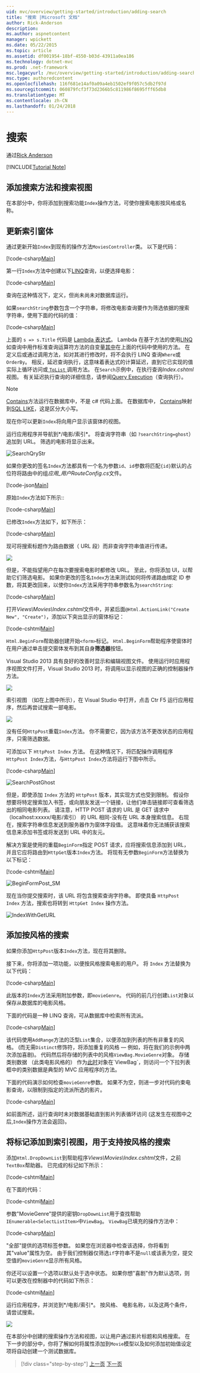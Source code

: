 ```yaml
---
uid: mvc/overview/getting-started/introduction/adding-search
title: "搜索 |Microsoft 文档"
author: Rick-Anderson
description: 
ms.author: aspnetcontent
manager: wpickett
ms.date: 05/22/2015
ms.topic: article
ms.assetid: df001954-18bf-4550-b03d-43911a0ea186
ms.technology: dotnet-mvc
ms.prod: .net-framework
msc.legacyurl: /mvc/overview/getting-started/introduction/adding-search
msc.type: authoredcontent
ms.openlocfilehash: 116f681e14af0a09a4eb1502ef9f057c5db2f97d
ms.sourcegitcommit: 060879fcf3f73d2366b5c811986f8695fff65db8
ms.translationtype: MT
ms.contentlocale: zh-CN
ms.lasthandoff: 01/24/2018
---
```

<a name="search"></a>搜索
====================
通过[Rick Anderson](https://github.com/Rick-Anderson)

[!INCLUDE[Tutorial Note](sample/code-location.md)]

## <a name="adding-a-search-method-and-search-view"></a>添加搜索方法和搜索视图

在本部分中，你将添加到搜索功能`Index`操作方法，可使你搜索电影按风格或名称。

## <a name="updating-the-index-form"></a>更新索引窗体

通过更新开始`Index`到现有的操作方法`MoviesController`类。 以下是代码：

[!code-csharp[Main](adding-search/samples/sample1.cs?highlight=1,6-9)]

第一行`Index`方法中创建以下[LINQ](https://msdn.microsoft.com/library/bb397926.aspx)查询，以便选择电影：

[!code-csharp[Main](adding-search/samples/sample2.cs)]

查询在这种情况下，定义，但尚未尚未对数据库运行。

如果`searchString`参数包含一个字符串，将修改电影查询要作为筛选依据的搜索字符串，使用下面的代码的值：

[!code-csharp[Main](adding-search/samples/sample3.cs)]

上面的 `s => s.Title` 代码是 [Lambda 表达式](https://msdn.microsoft.com/library/bb397687.aspx)。 Lambda 在基于方法的使用[LINQ](https://msdn.microsoft.com/library/bb397926.aspx)如查询中用作标准查询运算符方法的自变量[其中](https://msdn.microsoft.com/library/system.linq.enumerable.where.aspx)在上面的代码中使用的方法。 在定义后或通过调用方法，如对其进行修改时，将不会执行 LINQ 查询`Where`或`OrderBy`。 相反，延迟查询执行，这意味着表达式的计算延迟，直到它已实现的值实际上循环访问或[ `ToList` ](https://msdn.microsoft.com/library/bb342261.aspx)调用方法。 在`Search`示例中，在执行查询*Index.cshtml*视图。 有关延迟执行查询的详细信息，请参阅[Query Execution](https://msdn.microsoft.com/library/bb738633.aspx)（查询执行）。

> [!NOTE]
> [Contains](https://msdn.microsoft.com/library/bb155125.aspx)方法运行在数据库中，不是 c# 代码上面。 在数据库中， [Contains](https://msdn.microsoft.com/library/bb155125.aspx)映射到[SQL LIKE](https://msdn.microsoft.com/library/ms179859.aspx)，这是区分大小写。

现在你可以更新`Index`将向用户显示该窗体的视图。

运行应用程序并导航到*/电影/索引*。 将查询字符串（如 `?searchString=ghost`）追加到 URL。 筛选的电影将显示出来。

![SearchQryStr](adding-search/_static/image1.png)

如果你更改的签名`Index`方法都具有一个名为参数`id`、`id`参数将匹配`{id}`默认的占位符将路由中的组*应用\_用户RouteConfig.cs*文件。

[!code-json[Main](adding-search/samples/sample4.json)]

原始`Index`方法如下所示::

[!code-csharp[Main](adding-search/samples/sample5.cs)]

已修改`Index`方法如下，如下所示：

[!code-csharp[Main](adding-search/samples/sample6.cs?highlight=1,3)]

现可将搜索标题作为路由数据（ URL 段）而非查询字符串值进行传递。

![](adding-search/_static/image2.png)

但是，不能指望用户在每次要搜索电影时都修改 URL。 至此，你将添加 UI，以帮助它们筛选电影。 如果你更改的签名`Index`方法来测试如何将传递路由绑定 ID 参数，将其更改回来，以使你`Index`方法采用字符串参数名为`searchString`:

[!code-csharp[Main](adding-search/samples/sample7.cs)]

打开*Views\Movies\Index.cshtml*文件中，并紧后面`@Html.ActionLink("Create New", "Create")`，添加以下突出显示的窗体标记：

[!code-cshtml[Main](adding-search/samples/sample8.cshtml?highlight=12-15)]

`Html.BeginForm`帮助器创建开始`<form>`标记。 `Html.BeginForm`帮助程序使窗体时在用户通过单击提交窗体发布到其自身**筛选器**按钮。

Visual Studio 2013 具有良好的改善时显示和编辑视图文件。 使用运行时应用程序视图文件打开，Visual Studio 2013 时，将调用以显示视图的正确的控制器操作方法。

![](adding-search/_static/image3.png)

索引视图 （如在上图中所示），在 Visual Studio 中打开，点击 Ctr F5 运行应用程序，然后再尝试搜索一部电影。

![](adding-search/_static/image4.png)

没有任何`HttpPost`重载`Index`方法。 你不需要它，因为该方法不更改状态的应用程序，只需筛选数据。

可添加以下 `HttpPost Index` 方法。 在这种情况下，将匹配操作调用程序`HttpPost Index`方法，与`HttpPost Index`方法将运行下图中所示。

[!code-csharp[Main](adding-search/samples/sample9.cs)]

![SearchPostGhost](adding-search/_static/image5.png)

但是，即使添加 `Index` 方法的 `HttpPost` 版本，其实现方式也受到限制。 假设你想要将特定搜索加入书签，或向朋友发送一个链接，让他们单击链接即可查看筛选出的相同电影列表。 请注意，HTTP POST 请求的 URL 是 GET 请求中 （localhost:xxxxx/电影/索引） 的 URL 相同-没有在 URL 本身搜索信息。 右现在，搜索字符串信息发送到服务器作为窗体字段值。 这意味着你无法捕获该搜索信息来添加书签或将发送到 URL 中的友元。

解决方案是使用的重载`BeginForm`指定 POST 请求，应将搜索信息添加到 URL，并且它应将路由到`HttpGet`版本`Index`方法。 将现有无参数`BeginForm`方法替换为以下标记：

[!code-cshtml[Main](adding-search/samples/sample10.cshtml)]

![BeginFormPost_SM](adding-search/_static/image6.png)

现在当你提交搜索时，该 URL 将包含搜索查询字符串。 即使具备 `HttpPost Index` 方法，搜索也将转到 `HttpGet Index` 操作方法。

![IndexWithGetURL](adding-search/_static/image7.png)

## <a name="adding-search-by-genre"></a>添加按风格的搜索

如果你添加`HttpPost`版本`Index`方法，现在将其删除。

接下来，你将添加一项功能，以便按风格搜索电影的用户。 将 `Index` 方法替换为以下代码：

[!code-csharp[Main](adding-search/samples/sample11.cs)]

此版本的`Index`方法采用附加参数，即`movieGenre`。 代码的前几行创建`List`对象以保存从数据库的电影风格。

下面的代码是一种 LINQ 查询，可从数据库中检索所有流派。

[!code-csharp[Main](adding-search/samples/sample12.cs)]

该代码使用`AddRange`方法的泛型`List`集合，以便添加到列表的所有非重复的风格。 (而无需`Distinct`修饰符，将添加重复的风格 — 例如，将在我们的示例中两次添加喜剧)。 代码然后将存储的列表中的风格`ViewBag.MovieGenre`对象。 存储类别数据 （此类电影风格的） 作为[此时](https://msdn.microsoft.cus/library/system.web.mvc.selectlist(v=vs.108).aspx)对象在`ViewBag`，则访问一个下拉列表框中的类别数据是典型的 MVC 应用程序的方法。

下面的代码演示如何检查`movieGenre`参数。 如果不为空，则进一步对代码约束电影查询，以限制到指定的流派所选的影片。

[!code-csharp[Main](adding-search/samples/sample13.cs)]

如前面所述，运行查询时未对数据基础直到影片列表循环访问 (这发生在视图中之后,`Index`操作方法会返回)。

## <a name="adding-markup-to-the-index-view-to-support-search-by-genre"></a>将标记添加到索引视图，用于支持按风格的搜索

添加`Html.DropDownList`到帮助程序*Views\Movies\Index.cshtml*文件，之前`TextBox`帮助器。 已完成的标记如下所示：

[!code-cshtml[Main](adding-search/samples/sample14.cshtml?highlight=11)]

在下面的代码：

[!code-cshtml[Main](adding-search/samples/sample15.cshtml)]

参数"MovieGenre"提供的密钥`DropDownList`用于查找帮助`IEnumerable<SelectListItem>`中`ViewBag`。 `ViewBag`已填充的操作方法中：

[!code-csharp[Main](adding-search/samples/sample16.cs?highlight=10)]

"全部"提供的选项标签参数。 如果您在浏览器中检查该选择，你将看到其"value"属性为空。 由于我们控制器仅筛选`if`字符串不是`null`或该表为空，提交空值的`movieGenre`显示所有风格。

你还可以设置一个选项以默认处于选中状态。 如果你想"喜剧"作为默认选项，则可以更改在控制器中的代码如下所示：

[!code-cshtml[Main](adding-search/samples/sample17.cshtml)]

运行应用程序，并浏览到*/电影/索引*。 按风格、 电影名称，以及这两个条件，请尝试搜索。

![](adding-search/_static/image8.png)

在本部分中创建的搜索操作方法和视图，以让用户通过影片标题和风格搜索。 在下一步的部分中，你将了解如何将属性添加到`Movie`模型以及如何添加初始值设定项将自动创建一个测试数据库。

>[!div class="step-by-step"]
[上一页](examining-the-edit-methods-and-edit-view.md)
[下一页](adding-a-new-field.md)
